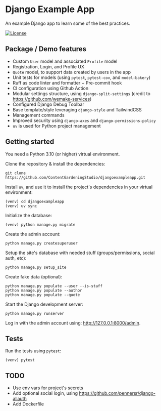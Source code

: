 # Django Example App

An example Django app to learn some of the best practices.

[![License](https://img.shields.io/badge/license-MIT-blue.svg)](https://github.com/ContentGardeningStudio/djangoexampleapp/blob/main/LICENSE)

## Package / Demo features

- Custom `User` model and associated `Profile` model
- Registration, Login, and Profile UX
- `Quote` model, to support data created by users in the app
- Unit tests for models (using `pytest`, `pytest-cov`, and `model-bakery`)
- Ruff as code linter and formatter + Pre-commit hook
- CI configuration using Github Action
- Modular settings structure, using `django-split-settings` (credit to https://github.com/wemake-services)
- Configured Django Debug Toolbar
- Base template/style leveraging `django-style` and TailwindCSS
- Management commands
- Improved security using `django-axes` and `django-permissions-policy`
- `uv` is used for Python project management

## Getting started

You need a Python 3.10 (or higher) virtual environment.

Clone the repository & install the dependencies:

```
git clone https://github.com/ContentGardeningStudio/djangoexampleapp.git
```

Install `uv`, and use it to install the project's dependencies in your virtual environment:

```
(venv) cd djangoexampleapp
(venv) uv sync
```

Initialize the database:

```
(venv) python manage.py migrate
```

Create the admin account:

```
python manage.py createsuperuser
```

Setup the site's database with needed stuff (groups/permissions, social auth, etc):

```
python manage.py setup_site
```

Create fake data (optional):

```
python manage.py populate --user --is-staff
python manage.py populate --author
python manage.py populate --quote
```

Start the Django development server:

```
python manage.py runserver
```

Log in with the admin account using: http://127.0.0.1:8000/admin.

## Tests

Run the tests using `pytest`:

```
(venv) pytest
```

## TODO

- Use env vars for project's secrets
- Add optional social login, using https://github.com/pennersr/django-allauth
- Add Dockerfile